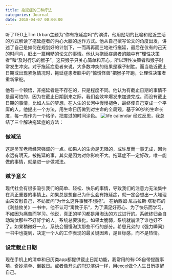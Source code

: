 ```yaml
---
title: 拖延症的三种疗法
categories: Journal
date: 2018-04-07 00:00:00
---
```


听了TED上Tim Urban主题为“你有拖延症吗”的演讲，他用贴切的比喻和贴近生活的方式解读了拖延症者的内心大脑的运作方式。他从自己撰写论文的角度出发，讲述了自己是如何在规划好的计划下，一而再再而三地进行拖延，最后在仅有的己天的时间内，赶出一篇粗糙的论文的事情。他认为拖延症患者的脑中有“理性决策者”和“及时行乐的猴子”。这只猴子只关心简单和开心，所以理性决策者和猴子时常发生冲突。对于拖延症患者来说，大多数冲突的结果是猴子制胜。而当临近截止日期或出现紧急情况时，拖延症患者脑中的“惊慌怪兽”把猴子吓跑，让理性决策者重新掌舵。

他有一个顿悟，非拖延者是不存在的，只是程度不同。他认为有截止日期的事情不是最可怕的，因为在截止日期到来之际，我们会效率爆发来加速完成。而没有截止日期的事情，比如人生的梦想，在人生的长河中慢慢褪色，最终使自己变成一个平庸的人。他提出一个方法，用生命日历做到对生命的全局观，基于90岁的生命长度，每一周作为一个格子，把度过的时间涂色。
![life calendar](http://ojs1n6jlb.bkt.clouddn.com/lifeCalendar.jpg)
经过反思，我总结了三个解决拖延症的方法：

### 做减法

这是吴军老师经常强调的一点。如果人的生命是无限的，或许反而一事无成，因为永远有明天。被拖延的事，其实是因为对你影响不大。拖延症不一定好改，唯一能做的事情，就是进一步做减法。

### 赋予意义

现代社会有很多吸引我们的简单、轻松、快乐的事情，导致我们的注意力无法集中在真正重要的事情上。如果总是想自己为什么会有拖延症，就一定会想出一大堆理由来安慰自己，不妨反问“为什么这件事我不想拖”。
在纳西姆·尼古拉斯·塔勒布的《利益攸关》一书中，他不认可“寓教于乐”，为了满足好奇心、为了快乐而学习，不如因为痛苦而学习。他说，真正的学习都是用淘汰的方式进行的。系统终归会自动淘汰那些不好好学的人。系统总要演化。如果太脆弱，系统就崩溃了谁也好不了。如果稍微好一点，系统会慢慢淘汰那些不行的部分。希思兄弟的《强力瞬间》一书中也提到，决定一个人的工作表现的最关键因素，是目标感，而不是热情。

### 设定截止日期

现在手机上的清单和日历类app都提供截止日期功能，我常用的有iOS自带提醒事项、奇妙清单、倒数日。或者像开头的TED演讲一样，用excel做个人生日历提醒自己。



